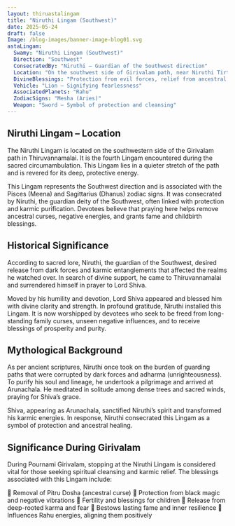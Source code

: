 ```yaml
---
layout: thiruastalingam
title: "Niruthi Lingam (Southwest)"
date: 2025-05-24
draft: false
Image: /blog-images/banner-image-blog01.svg
astaLingam:
  Swamy: "Niruthi Lingam (Southwest)"
  Direction: "Southwest"
  ConsecratedBy: "Niruthi – Guardian of the Southwest direction"
  Location: "On the southwest side of Girivalam path, near Niruthi Tirtham tank"
  DivineBlessings: "Protection from evil forces, relief from ancestral curses, and family harmony"
  Vehicle: "Lion – Signifying fearlessness"
  AssociatedPlanets: "Rahu"
  ZodiacSigns: "Mesha (Aries)"
  Weapon: "Sword – Symbol of protection and cleansing"
---
```


## Niruthi Lingam – Location

The Niruthi Lingam is located on the southwestern side of the Girivalam path in Thiruvannamalai. It is the fourth Lingam encountered during the sacred circumambulation. This Lingam lies in a quieter stretch of the path and is revered for its deep, protective energy.

This Lingam represents the Southwest direction and is associated with the Pisces (Meena) and Sagittarius (Dhanus) zodiac signs. It was consecrated by Niruthi, the guardian deity of the Southwest, often linked with protection and karmic purification. Devotees believe that praying here helps remove ancestral curses, negative energies, and grants fame and childbirth blessings.

## Historical Significance

According to sacred lore, Niruthi, the guardian of the Southwest, desired release from dark forces and karmic entanglements that affected the realms he watched over. In search of divine support, he came to Thiruvannamalai and surrendered himself in prayer to Lord Shiva.

Moved by his humility and devotion, Lord Shiva appeared and blessed him with divine clarity and strength. In profound gratitude, Niruthi installed this Lingam. It is now worshipped by devotees who seek to be freed from long-standing family curses, unseen negative influences, and to receive blessings of prosperity and purity.

## Mythological Background

As per ancient scriptures, Niruthi once took on the burden of guarding paths that were corrupted by dark forces and adharma (unrighteousness). To purify his soul and lineage, he undertook a pilgrimage and arrived at Arunachala. He meditated in solitude among dense trees and sacred winds, praying for Shiva’s grace.

Shiva, appearing as Arunachala, sanctified Niruthi’s spirit and transformed his karmic energies. In response, Niruthi consecrated this Lingam as a symbol of protection and ancestral healing.

## Significance During Girivalam

During Pournami Girivalam, stopping at the Niruthi Lingam is considered vital for those seeking spiritual cleansing and karmic relief. The blessings associated with this Lingam include:

🙏 Removal of Pitru Dosha (ancestral curse)
🙏 Protection from black magic and negative vibrations
🙏 Fertility and blessings for children
🙏 Release from deep-rooted karma and fear
🙏 Bestows lasting fame and inner resilience
🙏 Influences Rahu energies, aligning them positively

